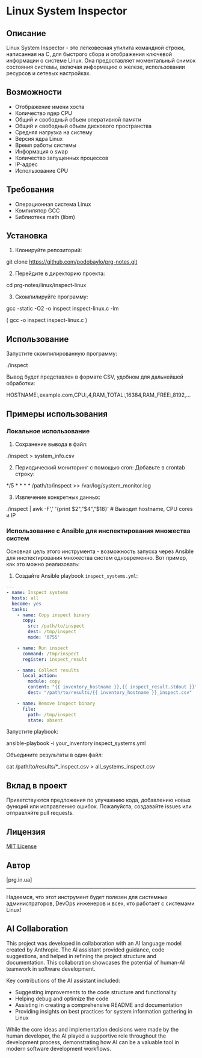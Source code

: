 # Linux System Inspector

## Описание

Linux System Inspector - это легковесная утилита командной строки, написанная на C, для быстрого сбора и отображения ключевой информации о системе Linux. Она предоставляет моментальный снимок состояния системы, включая информацию о железе, использовании ресурсов и сетевых настройках.

## Возможности

- Отображение имени хоста
- Количество ядер CPU
- Общий и свободный объем оперативной памяти
- Общий и свободный объем дискового пространства
- Средняя нагрузка на систему
- Версия ядра Linux
- Время работы системы
- Информация о swap
- Количество запущенных процессов
- IP-адрес
- Использование CPU

## Требования

- Операционная система Linux
- Компилятор GCC
- Библиотека math (libm)

## Установка

1. Клонируйте репозиторий:

git clone https://github.com/podobaylo/prg-notes.git

2. Перейдите в директорию проекта:

cd prg-notes/linux/inspect-linux

3. Скомпилируйте программу:

gcc -static -O2 -o inspect inspect-linux.c -lm

( gcc -o inspect inspect-linux.c )

## Использование

Запустите скомпилированную программу:


./inspect


Вывод будет представлен в формате CSV, удобном для дальнейшей обработки:


HOSTNAME:,example.com,CPU:,4,RAM_TOTAL:,16384,RAM_FREE:,8192,...


## Примеры использования

### Локальное использование

1. Сохранение вывода в файл:

./inspect > system_info.csv

2. Периодический мониторинг с помощью cron:
Добавьте в crontab строку:

*/5 * * * * /path/to/inspect >> /var/log/system_monitor.log

3. Извлечение конкретных данных:

./inspect | awk -F',' '{print $2","$4","$18}' # Выводит hostname, CPU cores и IP

### Использование с Ansible для инспектирования множества систем

Основная цель этого инструмента - возможность запуска через Ansible для инспектирования множества систем одновременно. Вот пример, как это можно реализовать:

1. Создайте Ansible playbook `inspect_systems.yml`:

```yaml
---
- name: Inspect systems
  hosts: all
  become: yes
  tasks:
    - name: Copy inspect binary
      copy:
        src: /path/to/inspect
        dest: /tmp/inspect
        mode: '0755'

    - name: Run inspect
      command: /tmp/inspect
      register: inspect_result

    - name: Collect results
      local_action:
        module: copy
        content: "{{ inventory_hostname }},{{ inspect_result.stdout }}"
        dest: "/path/to/results/{{ inventory_hostname }}_inspect.csv"

    - name: Remove inspect binary
      file:
        path: /tmp/inspect
        state: absent
```

Запустите playbook:

ansible-playbook -i your_inventory inspect_systems.yml

Объедините результаты в один файл:

cat /path/to/results/*_inspect.csv > all_systems_inspect.csv


## Вклад в проект

Приветствуются предложения по улучшению кода, добавлению новых функций или исправлению ошибок. Пожалуйста, создавайте issues или отправляйте pull requests.

## Лицензия

[MIT License](https://opensource.org/licenses/MIT)

## Автор

[prg.in.ua]

---

Надеемся, что этот инструмент будет полезен для системных администраторов, DevOps инженеров и всех, кто работает с системами Linux!

## AI Collaboration

This project was developed in collaboration with an AI language model created by Anthropic. The AI assistant provided guidance, code suggestions, and helped in refining the project structure and documentation. This collaboration showcases the potential of human-AI teamwork in software development.

Key contributions of the AI assistant included:
- Suggesting improvements to the code structure and functionality
- Helping debug and optimize the code
- Assisting in creating a comprehensive README and documentation
- Providing insights on best practices for system information gathering in Linux

While the core ideas and implementation decisions were made by the human developer, the AI played a supportive role throughout the development process, demonstrating how AI can be a valuable tool in modern software development workflows.
